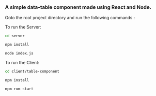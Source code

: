 ### A simple data-table component made using React and Node.

Goto the root project directory and run the following commands :

To run the Server: 

```bash 
cd server
```
```bash 
npm install
```
```bash
node index.js
```

To run the Client: 

```bash
cd client/table-component
```
```bash
npm install
```
```bash
npm run start
```

